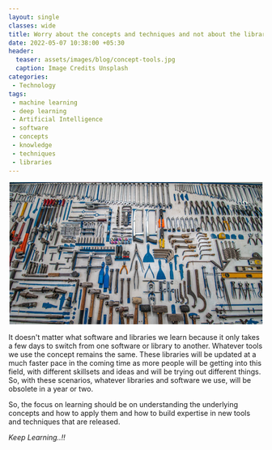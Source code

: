 ```yaml
---  
layout: single  
classes: wide  
title: Worry about the concepts and techniques and not about the libraries or software used? 
date: 2022-05-07 10:38:00 +05:30  
header:  
  teaser: assets/images/blog/concept-tools.jpg  
  caption: Image Credits Unsplash  
categories:  
 - Technology  
tags:  
 - machine learning  
 - deep learning   
 - Artificial Intelligence 
 - software
 - concepts
 - knowledge
 - techniques
 - libraries
---  
```

<img src="/assets/images/blog/concept-tools.jpg" alt="Difference Between ML and Computer Program" style="width:10%, height:10%; display: block; margin-left: auto; margin-right: auto;"/>  
<br> It doesn't matter what software and libraries we learn because it only takes a few days to switch from one software or library to another. Whatever tools we use the concept remains the same. These libraries will be updated at a much faster pace in the coming time as more people will be getting into this field, with different skillsets and ideas and will be trying out different things. So, with these scenarios, whatever libraries and software we use, will be obsolete in a year or two.

So, the focus on learning should be on understanding the underlying concepts and how to apply them and how to build expertise in new tools and techniques that are released.

*Keep Learning..!!*